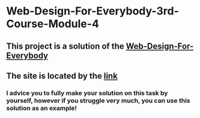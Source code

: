 # Web-Design-For-Everybody-3rd-Course-Module-4
## This project is a solution of the [Web-Design-For-Everybody](https://www.coursera.org/learn/javascript/peer/VHPfS/final-project-your-own-accessible-photo-gallery)
## The site is located by the [link](https://infectedduck.github.io/Web-Design-For-Everybody-3rd-Course-Module-4-Final-Project/)
### I advice you to fully make your solution on this task by yourself, however if you struggle very much, you can use this solution as an example!
